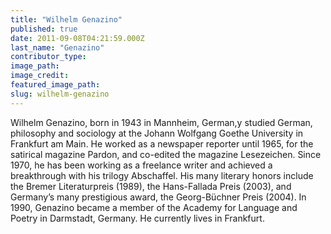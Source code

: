 ```yaml
---
title: "Wilhelm Genazino"
published: true
date: 2011-09-08T04:21:59.000Z
last_name: "Genazino"
contributor_type:
image_path:
image_credit:
featured_image_path:
slug: wilhelm-genazino
---
```


Wilhelm Genazino, born in 1943 in Mannheim, German,y studied German, philosophy and sociology at the Johann Wolfgang Goethe University in Frankfurt am Main. He worked as a newspaper reporter until 1965, for the satirical magazine Pardon, and co-edited the magazine Lesezeichen. Since 1970, he has been working as a freelance writer and achieved a breakthrough with his trilogy Abschaffel. His many literary honors include the Bremer Literaturpreis (1989), the Hans-Fallada Preis (2003), and Germany’s many prestigious award, the Georg-Büchner Preis (2004). In 1990, Genazino became a member of the Academy for Language and Poetry in Darmstadt, Germany. He currently lives in Frankfurt.

